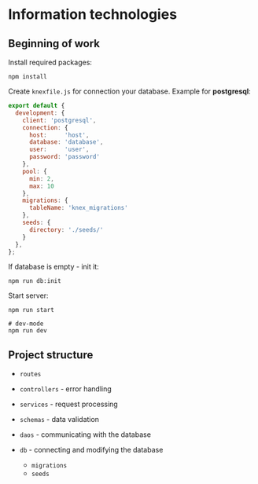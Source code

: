 # Information technologies

## Beginning of work
Install required packages:
```shell
npm install
```

Create `knexfile.js` for connection your database.
Example for **postgresql**:
```javascript
export default {
  development: {
    client: 'postgresql',
    connection: {
      host:     'host',
      database: 'database',
      user:     'user',
      password: 'password'
    },
    pool: {
      min: 2,
      max: 10
    },
    migrations: {
      tableName: 'knex_migrations'
    },
    seeds: {
      directory: './seeds/'
    }
  },
};
```

If database is empty - init it:
```shell
npm run db:init
```

Start server:
```shell
npm run start

# dev-mode
npm run dev
```

## Project structure

* `routes`

* `controllers` - error handling

* `services` - request processing

* `schemas` - data validation

* `daos` - communicating with the database

* `db` - connecting and modifying the database
    - `migrations`
    - `seeds`
